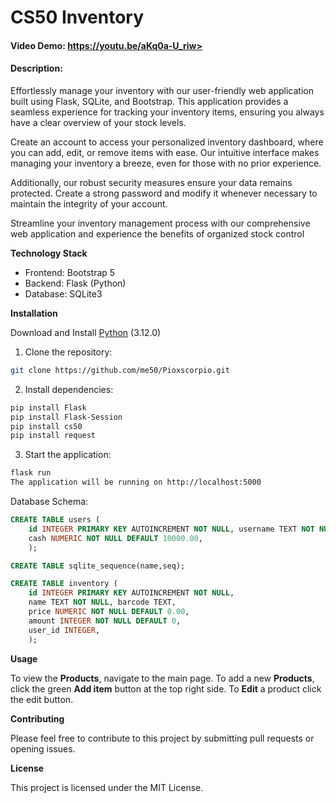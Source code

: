 # CS50 Inventory
#### Video Demo: https://youtu.be/aKq0a-U_riw>
#### Description:
Effortlessly manage your inventory with our user-friendly web application built using Flask, SQLite, and Bootstrap. This application provides a seamless experience for tracking your inventory items, ensuring you always have a clear overview of your stock levels.

Create an account to access your personalized inventory dashboard, where you can add, edit, or remove items with ease. Our intuitive interface makes managing your inventory a breeze, even for those with no prior experience.

Additionally, our robust security measures ensure your data remains protected. Create a strong password and modify it whenever necessary to maintain the integrity of your account.

Streamline your inventory management process with our comprehensive web application and experience the benefits of organized stock control

**Technology Stack**

- Frontend: Bootstrap 5
- Backend: Flask (Python)
- Database: SQLite3

**Installation**

Download and Install [Python](https://www.python.org/downloads/) (3.12.0)

1. Clone the repository:
````bash
git clone https://github.com/me50/Pioxscorpio.git
````
2. Install dependencies:
````bash
pip install Flask
pip install Flask-Session
pip install cs50
pip install request
````
3. Start the application:
````bash
flask run
The application will be running on http://localhost:5000
````

Database Schema:
````sql
CREATE TABLE users (
    id INTEGER PRIMARY KEY AUTOINCREMENT NOT NULL, username TEXT NOT NULL, hash TEXT NOT NULL,
    cash NUMERIC NOT NULL DEFAULT 10000.00,
    );

CREATE TABLE sqlite_sequence(name,seq);

CREATE TABLE inventory (
    id INTEGER PRIMARY KEY AUTOINCREMENT NOT NULL,
    name TEXT NOT NULL, barcode TEXT,
    price NUMERIC NOT NULL DEFAULT 0.00,
    amount INTEGER NOT NULL DEFAULT 0,
    user_id INTEGER,
    );
````

**Usage**

To view the **Products**, navigate to the main page.
To add a new **Products**, click the green **Add item** button at the top right side. To **Edit** a product click the edit button.

**Contributing**

Please feel free to contribute to this project by submitting pull requests or opening issues.

**License**

This project is licensed under the MIT License.